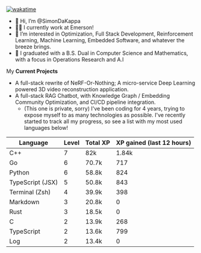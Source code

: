 
[![wakatime](https://wakatime.com/badge/user/50e6c678-94a9-4739-af51-360aeb113c51.svg)](https://wakatime.com/@50e6c678-94a9-4739-af51-360aeb113c51)

- 👋 Hi, I’m @SimonDaKappa
- 🧑‍💼 I currently work at Emerson!
- 👀 I’m interested in Optimization, Full Stack Development, Reinforcement Learning, Machine Learning, Embedded Software, and whatever the breeze brings.
- 🌱 I graduated with a B.S. Dual in Computer Science and Mathematics, with a focus in Operations Research and A.I

My **Current Projects** 
- A full-stack rewrite of NeRF-Or-Nothing; A micro-service Deep Learning powered 3D video reconstruction application.
- A full-stack RAG Chatbot, with Knowledge Graph / Embedding Community Optimization, and CI/CD pipeline integration.
  - (This one is private, sorry)
I've been coding for 4 years, trying to expose myself to as many technologies as possible. I've recently started to track all my progress, so see
a list with my most used languages below!

| Language | Level | Total XP | XP gained (last 12 hours) |
| --- | --- | --- | --- |
| C++ | 7 | 82k | 1.84k |
| Go | 6 | 70.7k | 717 |
| Python | 6 | 58.8k | 824 |
| TypeScript (JSX) | 5 | 50.8k | 843 |
| Terminal (Zsh) | 4 | 39.9k | 398 |
| Markdown | 3 | 20.8k | 0 |
| Rust | 3 | 18.5k | 0 |
| C | 2 | 13.9k | 268 |
| TypeScript | 2 | 13.6k | 799 |
| Log | 2 | 13.4k | 0 |